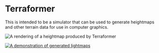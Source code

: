 # Terraformer

This is intended to be a simulator that can be used to generate heightmaps and other terrain data
for use in computer graphics.

![A rendering of a heightmap produced by Terraformer](expriments/render.jpg)

[![A demonstration of generated lightmaps](https://img.youtube.com/vi/9-fhsvYm4iE/maxresdefault.jpg)](https://youtu.be/9-fhsvYm4iE)
